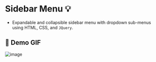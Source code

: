 # Sidebar Menu :bulb:

- Expandable and collapsible sidebar menu with dropdown sub-menus using HTML, CSS, and `JQuery`.

## :camera_flash: Demo GIF
![image](https://github.com/Hager-elhwarii/Sidebar-Menu/assets/80959882/a28e4690-f635-41cc-8ae8-2f3b86c7946b)

